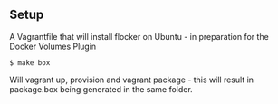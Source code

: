 ## Setup

A Vagrantfile that will install flocker on Ubuntu - in preparation for the Docker Volumes Plugin

```
$ make box
```

Will vagrant up, provision and vagrant package - this will result in package.box being generated in the same folder.